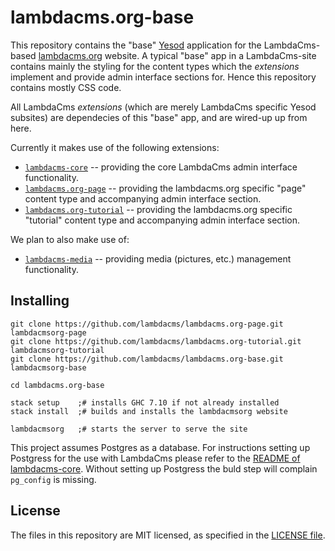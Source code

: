 lambdacms.org-base
==================

This repository contains the "base" [Yesod](http://yesodweb.com) application
for the LambdaCms-based [lambdacms.org](http://lambdacms.org) website.
A typical "base" app in a LambdaCms-site contains mainly the styling for the
content types which the *extensions* implement and provide admin interface
sections for. Hence this repository contains mostly CSS code.

All LambdaCms *extensions* (which are merely LambdaCms specific Yesod
subsites) are dependecies of this "base" app, and are wired-up up from here.

Currently it makes use of the following extensions:

* [`lambdacms-core`](https://github.com/lambdacms/lambdacms-core) --
  providing the core LambdaCms admin interface functionality.
* [`lambdacms.org-page`](https://github.com/lambdacms/lambdacms.org-page) --
  providing the lambdacms.org specific "page" content type and accompanying
  admin interface section.
* [`lambdacms.org-tutorial`](https://github.com/lambdacms/lambdacms.org-tutorial) --
  providing the lambdacms.org specific "tutorial" content type and accompanying
  admin interface section.

We plan to also make use of:

* [`lambdacms-media`](https://github.com/lambdacms/lambdacms-media) --
  providing media (pictures, etc.) management functionality.


## Installing

```
git clone https://github.com/lambdacms/lambdacms.org-page.git     lambdacmsorg-page
git clone https://github.com/lambdacms/lambdacms.org-tutorial.git lambdacmsorg-tutorial
git clone https://github.com/lambdacms/lambdacms.org-base.git     lambdacmsorg-base

cd lambdacms.org-base

stack setup    ;# installs GHC 7.10 if not already installed
stack install  ;# builds and installs the lambdacmsorg website

lambdacmsorg   ;# starts the server to serve the site

```

This project assumes Postgres as a database. For instructions setting up
Postgress for the use with LambdaCms please refer to the
[README of lambdacms-core](https://github.com/lambdacms/lambdacms-core).
Without setting up Postgress the buld step will complain `pg_config` is
missing.


## License

The files in this repository are MIT licensed, as specified in the
[LICENSE file](https://github.com/lambdacms/lambdacms.org-base/blob/master/LICENSE).
